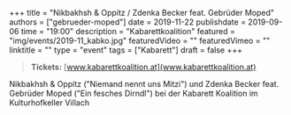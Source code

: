 +++
title = "Nikbakhsh & Oppitz / Zdenka Becker feat. Gebrüder Moped"
authors = ["gebrueder-moped"]
date = 2019-11-22
publishdate = 2019-09-06
time = "19:00"
description = "Kabarettkoalition"
featured = "img/events/2019-11_kabko.jpg"
featuredVideo = ""
featuredVimeo = ""
linktitle = ""
type = "event"
tags = ["Kabarett"]
draft = false
+++

> **Tickets:** [www.kabarettkoalition.at](www.kabarettkoalition.at)

Nikbakhsh & Oppitz ("Niemand nennt uns Mitzi") und Zdenka Becker feat. Gebrüder Moped ("Ein fesches Dirndl") bei der Kabarett Koalition im Kulturhofkeller Villach
